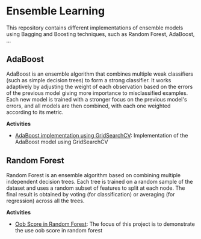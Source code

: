 # Ensemble Learning
This repository contains different implementations of ensemble models using Bagging and Boosting techniques, such as Random Forest, AdaBoost, ...

## AdaBoost
AdaBoost is an ensemble algorithm that combines multiple weak classifiers (such as simple decision trees) to form a strong classifier. It works adaptively by adjusting the weight of each observation based on the errors of the previous model giving more importance to misclassified examples. Each new model is trained with a stronger focus on the previous model's errors, and all models are then combined, with each one weighted according to its metric.

**Activities**

- [AdaBoost implementation using GridSearchCV](https://github.com/Kaiziferr/ensemble_learning/tree/main/boosting/Ada_Boost): Implementation of the AdaBoost model using GridSearchCV

## Random Forest
Random Forest is an ensemble algorithm based on combining multiple independent decision trees. Each tree is trained on a random sample of the dataset and uses a random subset of features to split at each node. The final result is obtained by voting (for classification) or averaging (for regression) across all the trees.

**Activities**

- [Oob Score in Random Forest](https://github.com/Kaiziferr/ensemble_learning/tree/main/bagging/Random_Forest): The focus of this project is to demonstrate the use oob score in random forest
